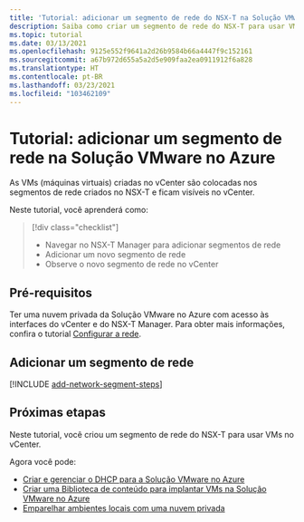 ```yaml
---
title: 'Tutorial: adicionar um segmento de rede do NSX-T na Solução VMware no Azure'
description: Saiba como criar um segmento de rede do NSX-T para usar VMs (máquinas virtuais) no vCenter.
ms.topic: tutorial
ms.date: 03/13/2021
ms.openlocfilehash: 9125e552f9641a2d26b9584b66a4447f9c152161
ms.sourcegitcommit: a67b972d655a5a2d5e909faa2ea0911912f6a828
ms.translationtype: HT
ms.contentlocale: pt-BR
ms.lasthandoff: 03/23/2021
ms.locfileid: "103462109"
---
```

# <a name="tutorial-add-a-network-segment-in-azure-vmware-solution"></a>Tutorial: adicionar um segmento de rede na Solução VMware no Azure 

As VMs (máquinas virtuais) criadas no vCenter são colocadas nos segmentos de rede criados no NSX-T e ficam visíveis no vCenter.

Neste tutorial, você aprenderá como:

> [!div class="checklist"]
> * Navegar no NSX-T Manager para adicionar segmentos de rede
> * Adicionar um novo segmento de rede
> * Observe o novo segmento de rede no vCenter

## <a name="prerequisites"></a>Pré-requisitos

Ter uma nuvem privada da Solução VMware no Azure com acesso às interfaces do vCenter e do NSX-T Manager. Para obter mais informações, confira o tutorial [Configurar a rede](tutorial-configure-networking.md).

## <a name="add-a-network-segment"></a>Adicionar um segmento de rede

[!INCLUDE [add-network-segment-steps](includes/add-network-segment-steps.md)]

## <a name="next-steps"></a>Próximas etapas

Neste tutorial, você criou um segmento de rede do NSX-T para usar VMs no vCenter. 

Agora você pode: 

- [Criar e gerenciar o DHCP para a Solução VMware no Azure](manage-dhcp.md)
- [Criar uma Biblioteca de conteúdo para implantar VMs na Solução VMware no Azure](deploy-vm-content-library.md) 
- [Emparelhar ambientes locais com uma nuvem privada](tutorial-expressroute-global-reach-private-cloud.md)


<!-- LINKS - external-->

<!-- LINKS - internal -->

